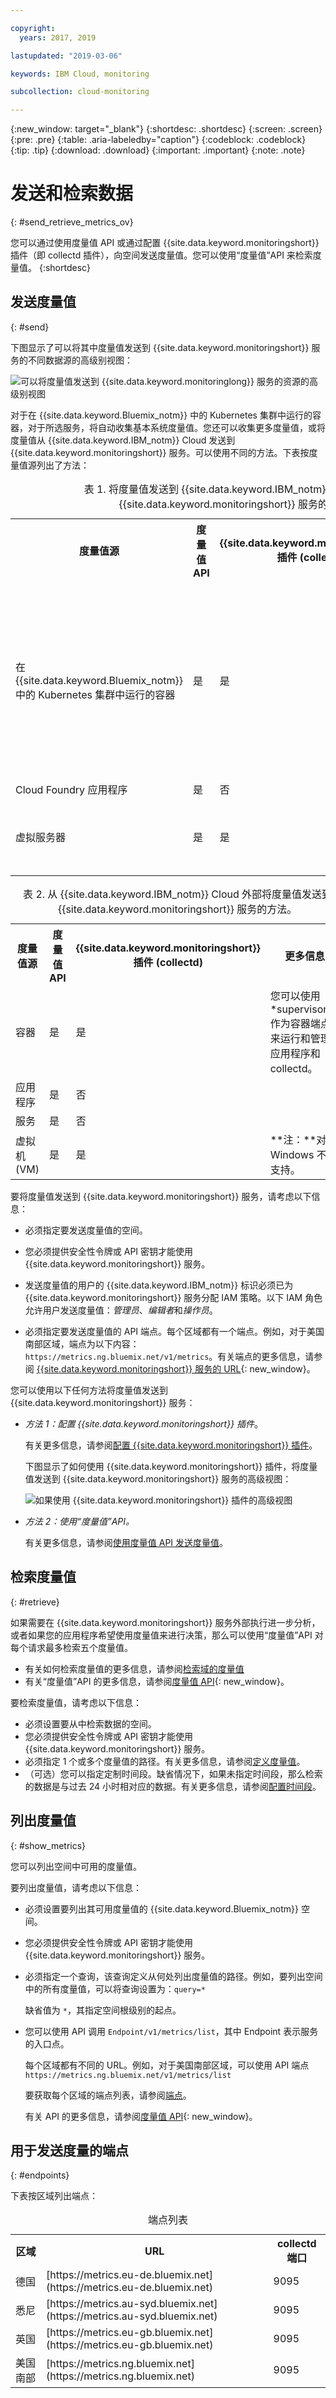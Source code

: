 ```yaml
---

copyright:
  years: 2017, 2019

lastupdated: "2019-03-06"

keywords: IBM Cloud, monitoring

subcollection: cloud-monitoring

---
```


{:new_window: target="_blank"}
{:shortdesc: .shortdesc}
{:screen: .screen}
{:pre: .pre}
{:table: .aria-labeledby="caption"}
{:codeblock: .codeblock}
{:tip: .tip}
{:download: .download}
{:important: .important}
{:note: .note}


# 发送和检索数据
{: #send_retrieve_metrics_ov}

您可以通过使用度量值 API 或通过配置 {{site.data.keyword.monitoringshort}} 插件（即 collectd 插件），向空间发送度量值。您可以使用“度量值”API 来检索度量值。
{:shortdesc}


		
## 发送度量值
{: #send}

下图显示了可以将其中度量值发送到 {{site.data.keyword.monitoringshort}} 服务的不同数据源的高级别视图：

![可以将度量值发送到 {{site.data.keyword.monitoringlong}} 服务的资源的高级别视图](images/monitoring_ov_f1.gif)

对于在 {{site.data.keyword.Bluemix_notm}} 中的 Kubernetes 集群中运行的容器，对于所选服务，将自动收集基本系统度量值。您还可以收集更多度量值，或将度量值从 {{site.data.keyword.IBM_notm}} Cloud 发送到 {{site.data.keyword.monitoringshort}} 服务。可以使用不同的方法。下表按度量值源列出了方法：

<table>
  <caption>表 1. 将度量值发送到 {{site.data.keyword.IBM_notm}} Cloud 资源的 {{site.data.keyword.monitoringshort}} 服务的方法。</caption>
  <tr>
    <th>度量值源</th>
	<th>度量值 API</th>
    <th>{{site.data.keyword.monitoringshort}} 插件 (collectd)</th>	
	<th>更多信息</th>
  </tr>
  <tr>
    <td>在 {{site.data.keyword.Bluemix_notm}} 中的 Kubernetes 集群中运行的容器</td>
	<td>是</td>
	<td>是</td>
	<td>自动收集基本系统度量值。您可以显式方式安装 collectd，并发送缺省情况下未提供的高级或定制度量值。</td>
  </tr>
  <tr>
    <td>Cloud Foundry 应用程序</td>
	<td>是</td>
	<td>否</td>
	<td></td>
  </tr>
  <tr>
    <td>虚拟服务器</td>
	<td>是</td>
	<td>是</td>
	<td>**注：**对于 Windows 不受支持。</td>
  </tr>
</table>

<table>
  <caption>表 2. 从 {{site.data.keyword.IBM_notm}} Cloud 外部将度量值发送到 {{site.data.keyword.monitoringshort}} 服务的方法。</caption>
  <tr>
    <th>度量值源</th>
	<th>度量值 API</th>
    <th>{{site.data.keyword.monitoringshort}} 插件 (collectd)</th>	
	<th>更多信息</th>
  </tr>
  <tr>
    <td>容器</td>
	<td>是</td>
	<td>是</td>
	<td>您可以使用 *supervisord* 作为容器端点来运行和管理应用程序和 collectd。</td>
  </tr>
  <tr>
    <td>应用程序</td>
	<td>是</td>
	<td>否</td>
	<td></td>
  </tr>
  <tr>
    <td>服务</td>
	<td>是</td>
	<td>否</td>
	<td></td>
  </tr>
  <tr>
    <td>虚拟机 (VM)</td>
	<td>是</td>
	<td>是</td>
	<td>**注：**对于 Windows 不受支持。</td>
  </tr>
</table>


要将度量值发送到 {{site.data.keyword.monitoringshort}} 服务，请考虑以下信息： 

* 必须指定要发送度量值的空间。

* 您必须提供安全性令牌或 API 密钥才能使用 {{site.data.keyword.monitoringshort}} 服务。 

* 发送度量值的用户的 {{site.data.keyword.IBM_notm}} 标识必须已为 {{site.data.keyword.monitoringshort}} 服务分配 IAM 策略。以下 IAM 角色允许用户发送度量值：*管理员*、*编辑者*和*操作员*。



* 必须指定要发送度量值的 API 端点。每个区域都有一个端点。例如，对于美国南部区域，端点为以下内容：`https://metrics.ng.bluemix.net/v1/metrics`。有关端点的更多信息，请参阅 [{{site.data.keyword.monitoringshort}} 服务的 URL](/docs/services/cloud-monitoring/monitoring_ov.html#region){: new_window}。


您可以使用以下任何方法将度量值发送到 {{site.data.keyword.monitoringshort}} 服务：

* *方法 1：配置 {{site.data.keyword.monitoringshort}} 插件*。

    有关更多信息，请参阅[配置 {{site.data.keyword.monitoringshort}} 插件](/docs/services/cloud-monitoring/send-metrics/conf_monitoring_plugin.html#conf_monitoring_plugin)。

    下图显示了如何使用 {{site.data.keyword.monitoringshort}} 插件，将度量值发送到 {{site.data.keyword.monitoringshort}} 服务的高级视图：

    ![如果使用 {{site.data.keyword.monitoringshort}} 插件的高级视图](images/monitoring_plugin_ov.png "如何使用 {{site.data.keyword.monitoringshort}} 插件的高级视图")

* *方法 2：使用“度量值”API。*

    有关更多信息，请参阅[使用度量值 API 发送度量值](/docs/services/cloud-monitoring/send-metrics/send_data_api.html#send_data_api)。


## 检索度量值
{: #retrieve}

如果需要在 {{site.data.keyword.monitoringshort}} 服务外部执行进一步分析，或者如果您的应用程序希望使用度量值来进行决策，那么可以使用“度量值”API 对每个请求最多检索五个度量值。 

* 有关如何检索度量值的更多信息，请参阅[检索域的度量值](/docs/services/cloud-monitoring/retrieve-metrics/retrieve_data_api.html#retrieve_data_api)
* 有关“度量值”API 的更多信息，请参阅[度量值 API](https://console.bluemix.net/apidocs/927-ibm-cloud-monitoring-rest-api?&language=node#introduction){: new_window}。

要检索度量值，请考虑以下信息： 

* 必须设置要从中检索数据的空间。 
* 您必须提供安全性令牌或 API 密钥才能使用 {{site.data.keyword.monitoringshort}} 服务。 
* 必须指定 1 个或多个度量值的路径。有关更多信息，请参阅[定义度量值](/docs/services/cloud-monitoring/retrieve-metrics/retrieve_data_api.html#metrics)。
* （可选）您可以指定定制时间段。缺省情况下，如果未指定时间段，那么检索的数据是与过去 24 小时相对应的数据。有关更多信息，请参阅[配置时间段](/docs/services/cloud-monitoring/retrieve-metrics/retrieve_data_api.html#time)。


## 列出度量值
{: #show_metrics}


您可以列出空间中可用的度量值。

要列出度量值，请考虑以下信息： 

* 必须设置要列出其可用度量值的 {{site.data.keyword.Bluemix_notm}} 空间。

* 您必须提供安全性令牌或 API 密钥才能使用 {{site.data.keyword.monitoringshort}} 服务。 

* 必须指定一个查询，该查询定义从何处列出度量值的路径。例如，要列出空间中的所有度量值，可以将查询设置为：`query=*` 

    缺省值为 `*`，其指定空间根级别的起点。
	
* 您可以使用 API 调用 `Endpoint/v1/metrics/list`，其中 Endpoint 表示服务的入口点。 

    每个区域都有不同的 URL。例如，对于美国南部区域，可以使用 API 端点 `https://metrics.ng.bluemix.net/v1/metrics/list` 

    要获取每个区域的端点列表，请参阅[端点](/docs/services/cloud-monitoring/send_retrieve_metrics_ov.html#endpoints)。

    有关 API 的更多信息，请参阅[度量值 API](https://console.bluemix.net/apidocs/927-ibm-cloud-monitoring-rest-api?&language=node#introduction){: new_window}。



## 用于发送度量的端点
{: #endpoints}

 下表按区域列出端点：
	
<table>
    <caption>端点列表</caption>
	<tr>
	  <th>区域</th>
	  <th>URL</th>
	  <th>collectd 端口</th>
	</tr>
	<tr>
	  <td>德国</td>
	  <td>[https://metrics.eu-de.bluemix.net](https://metrics.eu-de.bluemix.net)</td>
	  <td>9095</td>
	</tr>
	<tr>
	  <td>悉尼</td>
	  <td>[https://metrics.au-syd.bluemix.net](https://metrics.au-syd.bluemix.net)</td>
	  <td>9095</td>
	</tr>
	<tr>
	  <td>英国</td>
	  <td>[https://metrics.eu-gb.bluemix.net](https://metrics.eu-gb.bluemix.net)</td>
	  <td>9095</td>
	</tr>
	<tr>
	  <td>美国南部</td>
	  <td>[https://metrics.ng.bluemix.net](https://metrics.ng.bluemix.net)</td>
	  <td>9095</td>
	</tr>
</table>






 
